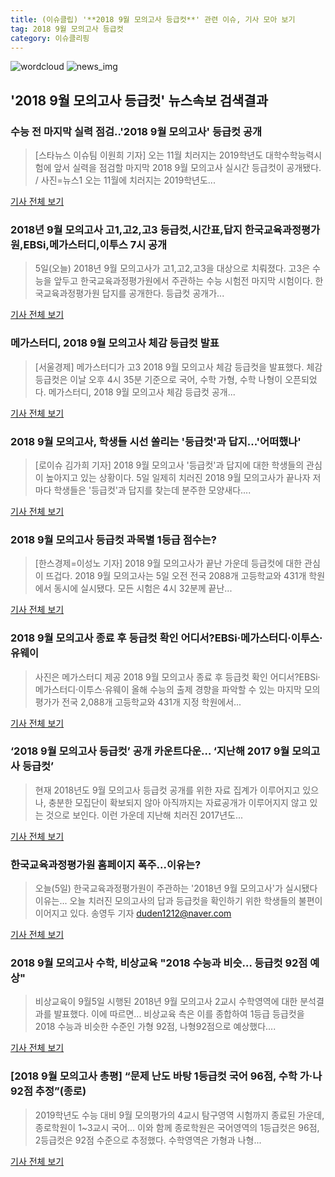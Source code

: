 ```yaml
---
title: (이슈클립) '**2018 9월 모의고사 등급컷**' 관련 이슈, 기사 모아 보기
tag: 2018 9월 모의고사 등급컷
category: 이슈클리핑
---
```

![wordcloud](https://s3.ap-northeast-2.amazonaws.com/lyrics101-wordcloud/2018-09-05-1536153768.png)
![news_img](https://user-images.githubusercontent.com/42597476/44507050-1206f400-a6e4-11e8-8d98-7ffbfebb353f.png)
## **'**2018 9월 모의고사 등급컷**'** 뉴스속보 검색결과
### 수능 전 마지막 실력 점검..'2018 9월 모의고사' 등급컷 공개

>[스타뉴스 이슈팀 이원희 기자] 오는 11월 치러지는 2019학년도 대학수학능력시험에 앞서 실력을 점검할 마지막 2018 9월 모의고사 실시간 등급컷이 공개됐다. / 사진=뉴스1 오는 11월에 치러지는 2019학년도...

<a href="http://star.mt.co.kr/stview.php?no=2018090519383104310" target="_blank">기사 전체 보기</a>

### 2018년 9월 모의고사 고1,고2,고3 등급컷,시간표,답지 한국교육과정평가원,EBSi,메가스터디,이투스 7시 공개

>5일(오늘) 2018년 9월 모의고사가 고1,고2,고3을 대상으로 치뤄졌다. 고3은 수능을 앞두고 한국교육과정평가원에서 주관하는 수능 시험전 마지막 시험이다. 한국교육과정평가원 답지를 공개한다. 등급컷 공개가...

<a href="http://www.christiantoday.co.kr/news/315760" target="_blank">기사 전체 보기</a>

### 메가스터디, 2018 9월 모의고사 체감 등급컷 발표

>[서울경제] 메가스터디가 고3 2018 9월 모의고사 체감 등급컷을 발표했다. 체감 등급컷은 이날 오후 4시 35분 기준으로 국어, 수학 가형, 수학 나형이 오픈되었다. 메가스터디, 2018 9월 모의고사 체감 등급컷 공개...

<a href="http://www.sedaily.com/NewsView/1S4IQAGAPN" target="_blank">기사 전체 보기</a>

### 2018 9월 모의고사, 학생들 시선 쏠리는 '등급컷'과 답지...'어떠했나'

>[로이슈 김가희 기자] 2018 9월 모의고사 '등급컷'과 답지에 대한 학생들의 관심이 높아지고 있는 상황이다. 5일 일제히 치러진 2018 9월 모의고사가 끝나자 저마다 학생들은 '등급컷'과 답지를 찾는데 분주한 모양새다....

<a href="http://www.lawissue.co.kr/view.php?ud=2018090517454124292d12411ff9_12" target="_blank">기사 전체 보기</a>

### **2018 9월 모의고사 등급컷** 과목별 1등급 점수는?

>[한스경제=이성노 기자] 2018 9월 모의고사가 끝난 가운데 등급컷에 대한 관심이 뜨겁다. 2018 9월 모의고사는 5일 오전 전국 2088개 고등학교와 431개 학원에서 동시에 실시됐다. 모든 시험은 4시 32분께 끝난...

<a href="http://www.sporbiz.co.kr/news/articleView.html?idxno=269739" target="_blank">기사 전체 보기</a>

### 2018 9월 모의고사 종료 후 등급컷 확인 어디서?EBSi·메가스터디·이투스·유웨이

>사진은 메가스터디 제공 2018 9월 모의고사 종료 후 등급컷 확인 어디서?EBSi·메가스터디·이투스·유웨이 올해 수능의 출제 경향을 파악할 수 있는 마지막 모의평가가 전국 2,088개 고등학교와 431개 지정 학원에서...

<a href="http://news20.busan.com/controller/newsController.jsp?newsId=20180905000089" target="_blank">기사 전체 보기</a>

### ‘**2018 9월 모의고사 등급컷**’ 공개 카운트다운… ‘지난해 2017 9월 모의고사 등급컷’

>현재 2018년도 9월 모의고사 등급컷 공개를 위한 자료 집계가 이루어지고 있으나, 충분한 모집단이 확보되지 않아 아직까지는 자료공개가 이루어지지 않고 있는 것으로 보인다. 이런 가운데 지난해 치러진 2017년도...

<a href="http://www.kookje.co.kr/news2011/asp/newsbody.asp?code=0300&key=20180905.99099001581" target="_blank">기사 전체 보기</a>

### 한국교육과정평가원 홈페이지 폭주...이유는?

>오늘(5일) 한국교육과정평가원이 주관하는 '2018년 9월 모의고사'가 실시됐다 이유는... 오늘 치러진 모의고사의 답과 등급컷을 확인하기 위한 학생들의 불편이 이어지고 있다. 송영두 기자 duden1212@naver.com

<a href="http://www.ggilbo.com/news/articleView.html?idxno=543119" target="_blank">기사 전체 보기</a>

### 2018 9월 모의고사 수학, 비상교육 "2018 수능과 비슷… 등급컷 92점 예상"

>비상교육이 9월5일 시행된 2018년 9월 모의고사 2교시 수학영역에 대한 분석결과를 발표했다. 이에 따르면... 비상교육 측은 이를 종합하여 1등급 등급컷을 2018 수능과 비슷한 수준인 가형 92점, 나형92점으로 예상했다....

<a href="http://moneys.mt.co.kr/news/mwView.php?no=2018090514078057447" target="_blank">기사 전체 보기</a>

### [2018 9월 모의고사 총평] “문제 난도 바탕 1등급컷 국어 96점, 수학 가·나 92점 추정”(종로)

>2019학년도 수능 대비 9월 모의평가의 4교시 탐구영역 시험까지 종료된 가운데, 종로학원이 1~3교시 국어... 이와 함께 종로학원은 국어영역의 1등급컷은 96점, 2등급컷은 92점 수준으로 추정했다. 수학영역은 가형과 나형...

<a href="http://edu.donga.com/?p=article&ps=view&at_no=20180905173806160835" target="_blank">기사 전체 보기</a>


